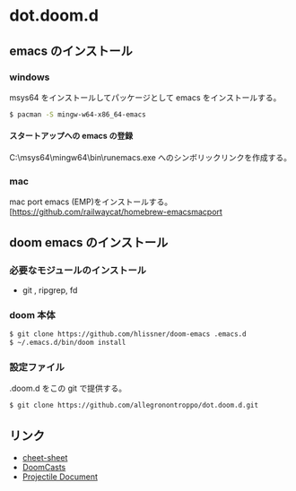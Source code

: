 # dot.doom.d

## emacs のインストール

### windows
msys64 をインストールしてパッケージとして emacs をインストールする。
``` sh
$ pacman -S mingw-w64-x86_64-emacs
```
#### スタートアップへの emacs の登録
C:\msys64\mingw64\bin\runemacs.exe へのシンボリックリンクを作成する。

### mac
mac port emacs (EMP)をインストールする。
[https://github.com/railwaycat/homebrew-emacsmacport

## doom emacs のインストール

### 必要なモジュールのインストール
- git , ripgrep, fd

### doom 本体

``` sh
$ git clone https://github.com/hlissner/doom-emacs .emacs.d
$ ~/.emacs.d/bin/doom install
```

### 設定ファイル
.doom.d をこの git で提供する。

``` sh
$ git clone https://github.com/allegronontroppo/dot.doom.d.git
```


## リンク
- [cheet-sheet](https://naghdbishi.ir/Doom-Emacs-Cheat-Sheet/README.html)
- [DoomCasts](https://www.youtube.com/playlist?list=PLhXZp00uXBk4np17N39WvB80zgxlZfVwj)
- [Projectile Document](https://docs.projectile.mx/projectile/projects.html)

